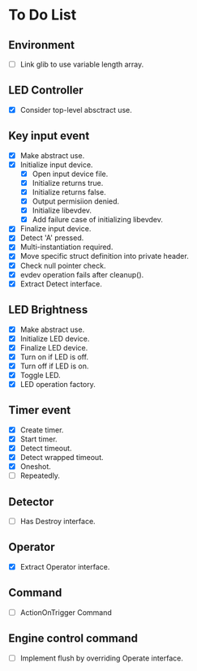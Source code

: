 # To Do List

## Environment

- [ ] Link glib to use variable length array.

## LED Controller

- [x] Consider top-level absctract use.

## Key input event

- [x] Make abstract use.
- [x] Initialize input device.
  - [x] Open input device file.
  - [x] Initialize returns true.
  - [x] Initialize returns false.
  - [x] Output permisiion denied.
  - [x] Initialize libevdev.
  - [x] Add failure case of initializing libevdev.
- [x] Finalize input device.
- [x] Detect 'A' pressed.
- [x] Multi-instantiation required.
- [x] Move specific struct definition into private header.
- [x] Check null pointer check.
- [x] evdev operation fails after cleanup().
- [x] Extract Detect interface.

## LED Brightness

- [x] Make abstract use.
- [x] Initialize LED device.
- [x] Finalize LED device.
- [x] Turn on if LED is off.
- [x] Turn off if LED is on.
- [x] Toggle LED.
- [x] LED operation factory.

## Timer event

- [x] Create timer.
- [x] Start timer.
- [x] Detect timeout.
- [x] Detect wrapped timeout.
- [x] Oneshot.
- [ ] Repeatedly.

## Detector

- [ ] Has Destroy interface.

## Operator

- [x] Extract Operator interface.

## Command

- [ ] ActionOnTrigger Command

## Engine control command

- [ ] Implement flush by overriding Operate interface.

